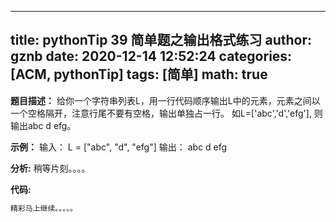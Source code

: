 
---
title: pythonTip 39 简单题之输出格式练习
author: gznb
date: 2020-12-14 12:52:24
categories: [ACM, pythonTip]
tags: [简单]
math: true
---

**题目描述：**
给你一个字符串列表L，用一行代码顺序输出L中的元素，元素之间以一个空格隔开，注意行尾不要有空格，输出单独占一行。
如L=['abc','d','efg'], 则输出abc d efg。

**示例：**
输入：
L = ["abc", "d", "efg"]
输出：
abc d efg


**分析:**
稍等片刻。。。。

**代码:**
```python
精彩马上继续。。。。。
```
